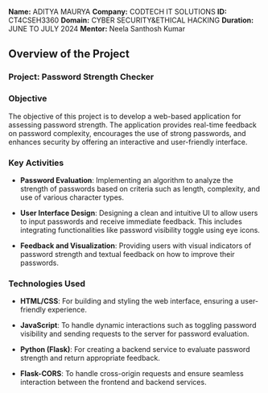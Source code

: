 **Name:** ADITYA MAURYA
**Company:** CODTECH IT SOLUTIONS
**ID:** CT4CSEH3360
**Domain:** CYBER SECURITY&ETHICAL HACKING
**Duration:** JUNE TO JULY 2024
**Mentor:** Neela Santhosh Kumar


## Overview of the Project

### Project: Password Strength Checker

### Objective
The objective of this project is to develop a web-based application for assessing password strength. The application provides real-time feedback on password complexity, encourages the use of strong passwords, and enhances security by offering an interactive and user-friendly interface.

### Key Activities
- **Password Evaluation**: Implementing an algorithm to analyze the strength of passwords based on criteria such as length, complexity, and use of various character types.

- **User Interface Design**: Designing a clean and intuitive UI to allow users to input passwords and receive immediate feedback. This includes integrating functionalities like password visibility toggle using eye icons.

- **Feedback and Visualization**: Providing users with visual indicators of password strength and textual feedback on how to improve their passwords.

### Technologies Used
- **HTML/CSS**: For building and styling the web interface, ensuring a user-friendly experience.

- **JavaScript**: To handle dynamic interactions such as toggling password visibility and sending requests to the server for password evaluation.

- **Python (Flask)**: For creating a backend service to evaluate password strength and return appropriate feedback.

- **Flask-CORS**: To handle cross-origin requests and ensure seamless interaction between the frontend and backend services.
